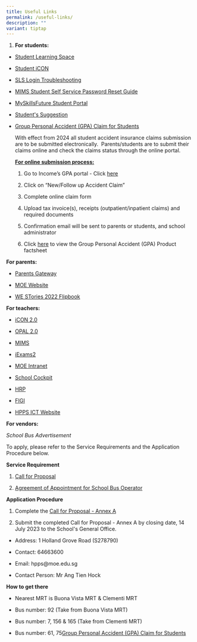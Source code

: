 ```yaml
---
title: Useful Links
permalink: /useful-links/
description: ""
variant: tiptap
---
```

<ol data-tight="true" class="tight">
<li>
<p><strong>For students:</strong>
</p>
</li>
</ol>
<ul>
<li>
<p><a href="https://vle.learning.moe.edu.sg/login" rel="noopener noreferrer nofollow" target="_blank">Student Learning Space</a>
</p>
</li>
<li>
<p><a href="https://workspace.google.com/dashboard" rel="noopener noreferrer nofollow" target="_blank">Student iCON</a>&nbsp;</p>
</li>
<li>
<p><a href="https://www.learning.moe.edu.sg/login-troubleshooting/authentication/index/" rel="noopener noreferrer nofollow" target="_blank">SLS Login Troubleshooting </a>
</p>
</li>
<li>
<p><a href="/files/MIMS_Student_Self_Reset_Password_Guide.pdf" rel="noopener noreferrer nofollow" target="_blank">MIMS Student Self Service Password Reset Guide</a>
</p>
</li>
<li>
<p><a href="https://myskillsfuture.gov.sg/" rel="noopener noreferrer nofollow" target="_blank">MySkillsFuture Student Portal</a>
</p>
</li>
<li>
<p><a href="https://goo.gl/forms/UGXwIkzbzdlH7uxi1" rel="noopener noreferrer nofollow" target="_blank">Student's Suggestion</a>
</p>
</li>
<li>
<p><a href="https://studentgpa.incomegroupins.com.sg/#/" rel="noopener noreferrer nofollow" target="_blank">Group Personal Accident (GPA) Claim for Students</a>
</p>
<p>With effect from 2024 all student accident insurance claims submission
are to be submitted electronically.&nbsp; Parents/students are to submit
their claims online and check the claims status through the online portal.</p>
<p><strong><u>For online submission process:</u></strong>
</p>
<ol data-tight="true" class="tight">
<li>
<p>Go to Income’s GPA portal - Click <a href="https://studentgpa.incomegroupins.com.sg/#/" rel="noopener noreferrer nofollow" target="_blank">here</a>
</p>
</li>
<li>
<p>Click on “New/Follow up Accident Claim”</p>
</li>
<li>
<p>Complete online claim form</p>
</li>
<li>
<p>Upload tax invoice(s), receipts (outpatient/inpatient claims) and required
documents</p>
</li>
<li>
<p>Confirmation email will be sent to parents or students, and school administrator</p>
</li>
<li>
<p>Click <a href="/files/Product_Fact_Sheet_Year_2024_Group_Personal_Accident.pdf" rel="noopener noreferrer nofollow" target="_blank">here</a> to
view the&nbsp;Group Personal Accident (GPA) Product factsheet</p>
</li>
</ol>
</li>
</ul>
<p><strong>For parents:</strong>
</p>
<ul data-tight="true" class="tight">
<li>
<p><a href="https://www.youtube.com/watch?v=tW9jwyuovOo&amp;feature=youtu.be" rel="noopener noreferrer nofollow" target="_blank">Parents Gateway</a>
</p>
</li>
<li>
<p><a href="https://www.moe.gov.sg/" rel="noopener noreferrer nofollow" target="_blank">MOE Website</a>
</p>
</li>
<li>
<p><a href="https://online.fliphtml5.com/obrr/qkde/#p=1" rel="noopener noreferrer nofollow" target="_blank">WE STories 2022 Flipbook</a>
</p>
</li>
</ul>
<p><strong>For teachers:</strong>
</p>
<ul>
<li>
<p><a href="https://icon.moe.edu.sg/" rel="noopener noreferrer nofollow" target="_blank">iCON 2.0</a>
</p>
</li>
<li>
<p><a href="https://idm.opal2.moe.edu.sg/account/login?returnUrl=%2Fconnect%2Fauthorize%2Fcallback%3Fresponse_type%3Dcode%26client_id%3DOpal2WebApp%26state%3DZ50qVn3mvgscXk9qyyrAU4flTgikrcMc2Dikh8ZyDpkqA%26redirect_uri%3Dhttps%253A%252F%252Fwww.opal2.moe.edu.sg%252Fapp%252Findex.html%26scope%3Droles%2520profile%2520cxprofile%2520openid%2520cxDomainInternalApi%26code_challenge%3Duw7Jj9AGCV_YAGsbtXKRMgve9OG_JUZVPf24T6MUtRs%26code_challenge_method%3DS256%26nonce%3DZ50qVn3mvgscXk9qyyrAU4flTgikrcMc2Dikh8ZyDpkqA" rel="noopener noreferrer nofollow" target="_blank">OPAL 2.0</a>
</p>
</li>
<li>
<p><a href="https://idp.mims.moe.gov.sg/nidp/saml2/sso" rel="noopener noreferrer nofollow" target="_blank">MIMS</a>
</p>
</li>
<li>
<p><a href="https://iexams.seab.gov.sg/sso/login?service=https%3A%2F%2Fiexams.seab.gov.sg%2Fsso%2Foauth2.0%2FcallbackAuthorize%3Fclient_id%3Diexams2-prod%26redirect_uri%3Dhttps%253A%252F%252Fiexams.seab.gov.sg%252Fiexams2%252Flogin%252Foauth2%252Fcode%252Fiexams2-prod%26response_type%3Dcode%26client_name%3DCasOAuthClient" rel="noopener noreferrer nofollow" target="_blank">iExams2</a>
</p>
</li>
<li>
<p><a href="https://intranet.moe.gov.sg/Pages/Home.aspx" rel="noopener noreferrer nofollow" target="_blank">MOE Intranet</a>
</p>
</li>
<li>
<p><a href="https://idp.mims.moe.gov.sg/nidp/saml2/sso?SAMLRequest=fZHNbsIwEIRfJdp7%2FtwGkIWDaBEqElURhB56M8YQ08ROvU7Ux29IQIIeOHq9387uzHjyWxZeIy0qoxnEQQSe1MLslT4y2GZzfwSTdIy8LEhFp7XL9Vr%2B1BKd14Iaaf%2FDoLaaGo4KqealROoE3Uzfl5QEEa2scUaYArwporSulXo1GutS2o20jRJyu14yyJ2rkIYhityYQhjxXSkXlEYGR9MEeAzPWiGiAW%2FWLqA0d93SV07tq6BUJd4iui12HOnBubFCdmcwcLaW4C1mDLhIToeTPOyeVB4lPB7y50EyIELtOIlbRxa44oiqkQwOvMAzhVjLhUbHtWNAIhL7ceTHSRbFNE4oGQVkOPgCb3U5%2FUXp3tJHPu36JqRvWbbyVx%2BbDLzPazRtA1yCoJ26vU3g8WB%2BtR3Sf%2Bbe2zUOb%2Benl%2Bd97ukf&amp;RelayState=https%3A%2F%2Fschoolcockpit.moe.gov.sg%2FCP%2Fscapp%2Fsecurity&amp;SigAlg=http%3A%2F%2Fwww.w3.org%2F2001%2F04%2Fxmldsig-more%23rsa-sha256&amp;Signature=W2PTr%2F6B6jf%2FbyffjJGwQD%2FK5sgDpUKKNBd%2B6F4%2FvLCIw0SCKfWpwF4OUExf9f0cn2v3XNlN9XQjDo3lt5F%2FnSoFXMGZVqWqyCuOk2146%2Fm3JCq0byaBYRqzkCgZejZ6X0BduPN1MkIWicMTjL5iuRMgzPjz9s5oWewyQmdtcCmDorvBdUnIZVLvxef%2Bzz6h5Tg%2BvSEqnnHpHnSPETDVtZeRu73YhiDpYhsHxwV9IFBDbSQKMzuSFz8IP0rcWvvE5wUTRvdaPi83HiQV4SUyjmRp0ZKlI6yK5uehFBTqIeWNSf%2BSxlr4VnBUCMMG0XdTiuOOIaTUuyq8YStQrqjsrebkLAprwhGO5q0KYeaFU3xlBL33uGg35qOs3EPBboxEA6iDAtgsALRBFeTXoVf6c9oN4VA2amEr6KxWwEh5ESiTUYDbMDHnY%2Bvl3yyyGyZv83mwfFalVLMi4DRzk9t7dLPFxpOfiTtzs05V%2FUtFs9PZF9xrOkb7GhOcXrG%2B%2Bmi3lVrYJ4ZvJY%2B88NP04ZjL2HDWze3j3eDhdrw4Bzofn2DVKUacnI%2BVsLj5f%2BfBHLRIy5e282wM0X4v0tOP95BRHaIXWI4J1SuCpBKfI4Qzq3RTfIVPQ6HFojtxKbHNgvCCU7e5rOvXhAfRnYSjlsJJexNn%2FgKqN4p0oz%2F2UW9cq7I%3D" rel="noopener noreferrer nofollow" target="_blank">School Cockpit</a>
</p>
</li>
<li>
<p><a href="https://www.hrp.gov.sg/hrp/#/landing-employee" rel="noopener noreferrer nofollow" target="_blank">HRP</a>
</p>
</li>
<li>
<p><a href="http://w1121padmw00293.schools.moe.edu.sg/figi/" rel="noopener noreferrer nofollow" target="_blank">FIGI</a>
</p>
</li>
<li>
<p><a href="https://sites.google.com/view/hpps-ict/" rel="noopener noreferrer nofollow" target="_blank">HPPS ICT Website</a>
</p>
</li>
</ul>
<p><strong>For vendors:</strong>
</p>
<p><em>School Bus Advertisement</em>
</p>
<p>To apply, please refer to the Service Requirements and the Application
Procedure below.</p>
<p><strong>Service Requirement</strong>
</p>
<ol data-tight="true" class="tight">
<li>
<p><a href="/files/attachment%201%20call%20for%20proposals%20by%20school%20(version%20june%202023)-updated%2030jun.pdf" rel="noopener noreferrer nofollow" target="_blank">Call for Proposal</a>
</p>
</li>
<li>
<p><a href="/files/attachment%203%20agreement%20for%20appointment%20of%20school%20bus%20operator%20(version%20june%202023).pdf" rel="noopener noreferrer nofollow" target="_blank">Agreement of Appointment for School Bus Operator</a>
</p>
</li>
</ol>
<p><strong>Application Procedure</strong>
</p>
<ol data-tight="true" class="tight">
<li>
<p>Complete the <a href="/files/attachment%202%20call%20for%20proposal%20-%20annex%20a%20(version%20june%202023)-updated.pdf" rel="noopener noreferrer nofollow" target="_blank">Call for Proposal - Annex A</a>
</p>
</li>
<li>
<p>Submit the completed Call for Proposal - Annex A by closing date, 14 July
2023 to the School's General Office.</p>
</li>
</ol>
<ul data-tight="true" class="tight">
<li>
<p>Address: 1 Holland Grove Road (S278790)</p>
</li>
<li>
<p>Contact: 64663600</p>
</li>
<li>
<p>Email: hpps@moe.edu.sg</p>
</li>
<li>
<p>Contact Person: Mr Ang Tien Hock</p>
</li>
</ul>
<p><strong>How to get there</strong>
</p>
<ul data-tight="true" class="tight">
<li>
<p>Nearest MRT is Buona Vista MRT &amp; Clementi MRT</p>
</li>
<li>
<p>Bus number: 92 (Take from Buona Vista MRT)</p>
</li>
<li>
<p>Bus number: 7, 156 &amp; 165 (Take from Clementi MRT)</p>
</li>
<li>
<p>Bus number: 61, 75<a href="https://studentgpa.incomegroupins.com.sg/#/" rel="noopener noreferrer nofollow" target="_blank">Group Personal Accident (GPA) Claim for Students</a>
</p>
</li>
</ul>
<p></p>